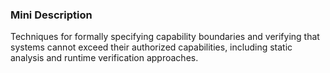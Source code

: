 ### Mini Description

Techniques for formally specifying capability boundaries and verifying that systems cannot exceed their authorized capabilities, including static analysis and runtime verification approaches.
